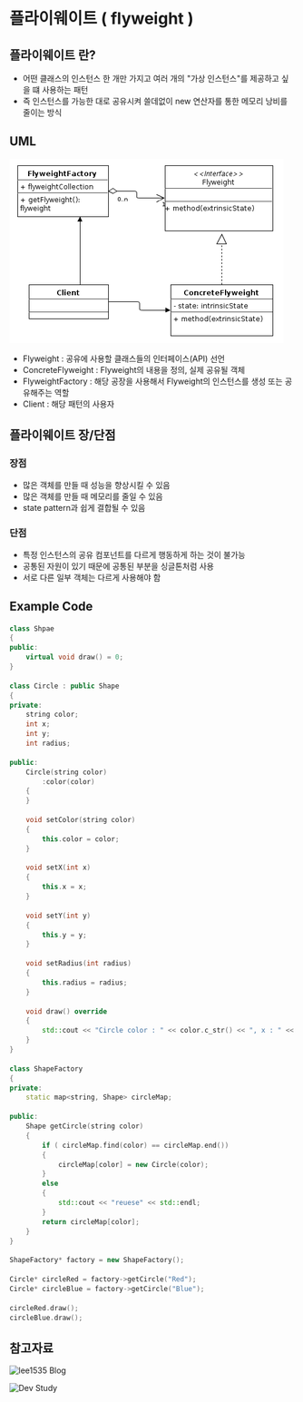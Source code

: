 # 플라이웨이트 ( flyweight )
## 플라이웨이트 란?
- 어떤 클래스의 인스턴스 한 개만 가지고 여러 개의 "가상 인스턴스"를 제공하고 싶을 떄 사용하는 패턴
- 즉 인스턴스를 가능한 대로 공유시켜 쓸데없이 new 연산자를 통한 메모리 낭비를 줄이는 방식

## UML
![img.png](../../../assets/flyweight_uml.PNG)

- Flyweight : 공유에 사용할 클래스들의 인터페이스(API) 선언
- ConcreteFlyweight : Flyweight의 내용을 정의, 실제 공유될 객체
- FlyweightFactory : 해당 공장을 사용해서 Flyweight의 인스턴스를 생성 또는 공유해주는 역할
- Client : 해당 패턴의 사용자

## 플라이웨이트 장/단점
### 장점
- 많은 객체를 만들 때 성능을 향상시킬 수 있음
- 많은 객체를 만들 때 메모리를 줄일 수 있음
- state pattern과 쉽게 결합될 수 있음

### 단점
- 특정 인스턴스의 공유 컴포넌트를 다르게 행동하게 하는 것이 불가능
- 공통된 자원이 있기 때문에 공통된 부분을 싱글톤처럼 사용
- 서로 다른 일부 객체는 다르게 사용해야 함


## Example Code
```cpp
class Shpae
{
public:
    virtual void draw() = 0;
}

class Circle : public Shape
{
private:
    string color;
    int x;
    int y;
    int radius;

public:
    Circle(string color)
        :color(color)
    {
    }

    void setColor(string color)
    {
        this.color = color;
    }

    void setX(int x)
    {
        this.x = x;
    }

    void setY(int y)
    {
        this.y = y;
    }

    void setRadius(int radius)
    {
        this.radius = radius;
    }

    void draw() override
    {
        std::cout << "Circle color : " << color.c_str() << ", x : " << x << ", y : " << y << ", radius : " << radius << std::endl;
    }
}

class ShapeFactory
{
private:
    static map<string, Shape> circleMap;

public:
    Shape getCircle(string color)
    {
        if ( circleMap.find(color) == circleMap.end())
        {
            circleMap[color] = new Circle(color);
        }
        else
        {
            std::cout << "reuese" << std::endl;
        }
        return circleMap[color];
    }
}

ShapeFactory* factory = new ShapeFactory();

Circle* circleRed = factory->getCircle("Red");
Circle* circleBlue = factory->getCircle("Blue");

circleRed.draw();
circleBlue.draw();

```

## 참고자료

![lee1535 Blog](https://lee1535.tistory.com/106)

![Dev Study](https://d-yong.tistory.com/48)